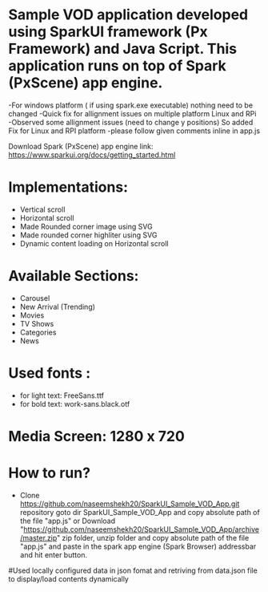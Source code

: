 # Sample VOD application developed using SparkUI framework (Px Framework) and Java Script. This application runs on top of Spark (PxScene) app engine.

-For windows platform ( if using spark.exe executable) nothing need to be changed
-Quick fix for allignment issues on multiple platform Linux and RPi
    -Observed some allignment issues (need to change y positions) So added Fix for Linux and RPI platform
    -please follow given comments inline in app.js 

Download Spark (PxScene) app engine link: https://www.sparkui.org/docs/getting_started.html

# Implementations:
  - Vertical scroll
  - Horizontal scroll
  - Made Rounded corner image using SVG
  - Made rounded corner highliter using SVG
  - Dynamic content loading on Horizontal scroll
  
# Available Sections:
  - Carousel
  - New Arrival (Trending)
  - Movies
  - TV Shows
  - Categories
  - News

# Used fonts : 
  - for light text: FreeSans.ttf
  - for bold text: work-sans.black.otf 
  
# Media Screen: 1280 x 720

# How to run?
- Clone https://github.com/naseemshekh20/SparkUI_Sample_VOD_App.git repository goto dir SparkUI_Sample_VOD_App and copy absolute path of the file "app.js" or Download "https://github.com/naseemshekh20/SparkUI_Sample_VOD_App/archive/master.zip" zip folder, unzip folder and copy absolute path of the file "app.js" and paste in the spark app engine (Spark Browser) addressbar and hit enter button.

#Used locally configured data in json fomat and retriving from data.json file to display/load contents dynamically
